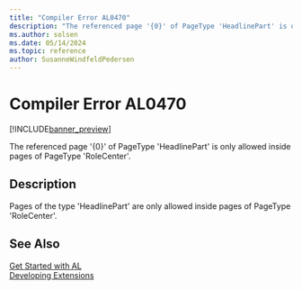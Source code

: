 ```yaml
---
title: "Compiler Error AL0470"
description: "The referenced page '{0}' of PageType 'HeadlinePart' is only allowed inside pages of PageType 'RoleCenter'."
ms.author: solsen
ms.date: 05/14/2024
ms.topic: reference
author: SusanneWindfeldPedersen
---
```

[//]: # (START>DO_NOT_EDIT)
[//]: # (IMPORTANT:Do not edit any of the content between here and the END>DO_NOT_EDIT.)
[//]: # (Any modifications should be made in the .xml files in the ModernDev repo.)
# Compiler Error AL0470

[!INCLUDE[banner_preview](../includes/banner_preview.md)]

The referenced page '{0}' of PageType 'HeadlinePart' is only allowed inside pages of PageType 'RoleCenter'.


## Description
Pages of the type 'HeadlinePart' are only allowed inside pages of PageType 'RoleCenter'.  

[//]: # (IMPORTANT: END>DO_NOT_EDIT)
## See Also  
[Get Started with AL](../devenv-get-started.md)  
[Developing Extensions](../devenv-dev-overview.md)  